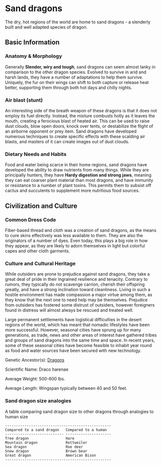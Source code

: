 Sand dragons
============

The dry, hot regions of the world are home to sand dragons - a slenderly built and well adapted species of dragon.

Basic Information
-----------------

### Anatomy & Morphology

Generally **Slender, wiry and tough**, sand dragons can seem almost lanky in comparison to the other dragon species. Evolved to survive in arid and harsh lands, they have a number of adaptations to help them survive. Uniquely, the fur on their wings can shift to both capture or release heat better, supporting them through both hot days and chilly nights.

### Air blast (stunt)

An interesting side of the breath weapon of these dragons is that it does not employ its fuel directly. Instead, the mixture combusts hotly as it leaves the mouth, creating a ferocious blast of heated air. This can be used to raise dust clouds, blow open doors, knock over tents, or destabilize the flight of an airborne opponent or prey item. Sand dragons have developed numerous techniques to create specific effects with these scalding air blasts, and masters of it can create images out of dust clouds.

### Dietary Needs and Habits

Food and water being scarce in their home regions, sand dragons have developed the ability to draw nutrients from many things. While they are principally hunters, they have **Hardy digestion and strong jaws**, meaning they can eat coarser plant material than most dragons, and have immunity or resistance to a number of plant toxins. This permits them to subsist off cactus and succulents to supplement more nutritious food sources.

Civilization and Culture
------------------------

### Common Dress Code

Fiber-based thread and cloth was a creation of sand dragons, as the means to cure skins effectively was less available to them. They are also the originators of a number of dyes. Even today, this plays a big role in how they appear, as they are likely to adorn themselves in light but colorful capes and other cloth garments.

### Culture and Cultural Heritage

While outsiders are prone to prejudice against sand dragons, they take a great deal of pride in their ingrained resilience and tenacity. Contrary to rumors, they typically do not scavenge carrion, cherish their offspring greatly, and have a strong inclination toward cleanliness. Living in such a hostile environment has made compassion a major virtue among them, as they know that the next one to need help may be themselves. Prejudice from outsiders has fostered some distrust of outsiders, however foreigners found in distress will almost always be rescued and treated well.

Large permanent settlements have logistical difficulties in the desert regions of the world, which has meant that nomadic lifestyles have been more successful. However, seasonal cities have sprung up for many generations, as trade, news and other areas of interest have gathered tribes and groups of sand dragons into the same time and space. In recent years, some of these seasonal cities have become feasible to inhabit year round as food and water sources have been secured with new technology.

Genetic Ancestor(s): [Dragons](/creatures/dragons.md)

Scientific Name:   Draco harenae

Average Weight:   500-600 lbs.

Average Length:   Wingspan typically between 40 and 50 feet.

### Sand dragon size analogies

A table comparing sand dragon size to other dragons through analogies to human size

    -------------------------------------------------
    Compared to a sand dragon   Compared to a human
    --------------------------- ---------------------
    Tree dragon                 Hare
    Mountain dragon             Rottweiler
    Sea dragon                  Roe deer
    Snow dragon                 Brown bear
    Great dragon                American Bison
    -------------------------------------------------
